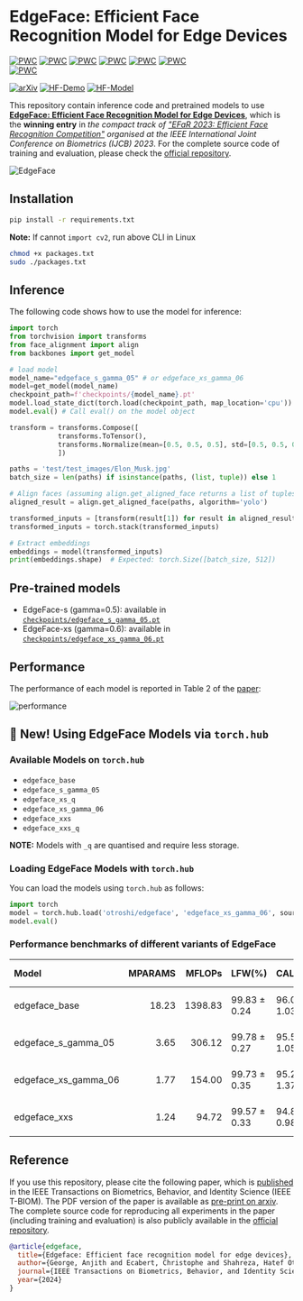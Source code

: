 

# EdgeFace: Efficient Face Recognition Model for Edge Devices

[![PWC](https://img.shields.io/endpoint.svg?url=https://paperswithcode.com/badge/edgeface-efficient-face-recognition-model-for/lightweight-face-recognition-on-lfw)](https://paperswithcode.com/sota/lightweight-face-recognition-on-lfw?p=edgeface-efficient-face-recognition-model-for)
[![PWC](https://img.shields.io/endpoint.svg?url=https://paperswithcode.com/badge/edgeface-efficient-face-recognition-model-for/lightweight-face-recognition-on-calfw)](https://paperswithcode.com/sota/lightweight-face-recognition-on-calfw?p=edgeface-efficient-face-recognition-model-for)
[![PWC](https://img.shields.io/endpoint.svg?url=https://paperswithcode.com/badge/edgeface-efficient-face-recognition-model-for/lightweight-face-recognition-on-cplfw)](https://paperswithcode.com/sota/lightweight-face-recognition-on-cplfw?p=edgeface-efficient-face-recognition-model-for)
[![PWC](https://img.shields.io/endpoint.svg?url=https://paperswithcode.com/badge/edgeface-efficient-face-recognition-model-for/lightweight-face-recognition-on-cfp-fp)](https://paperswithcode.com/sota/lightweight-face-recognition-on-cfp-fp?p=edgeface-efficient-face-recognition-model-for)
[![PWC](https://img.shields.io/endpoint.svg?url=https://paperswithcode.com/badge/edgeface-efficient-face-recognition-model-for/lightweight-face-recognition-on-agedb-30)](https://paperswithcode.com/sota/lightweight-face-recognition-on-agedb-30?p=edgeface-efficient-face-recognition-model-for)	
[![PWC](https://img.shields.io/endpoint.svg?url=https://paperswithcode.com/badge/edgeface-efficient-face-recognition-model-for/lightweight-face-recognition-on-ijb-b)](https://paperswithcode.com/sota/lightweight-face-recognition-on-ijb-b?p=edgeface-efficient-face-recognition-model-for)	
[![PWC](https://img.shields.io/endpoint.svg?url=https://paperswithcode.com/badge/edgeface-efficient-face-recognition-model-for/lightweight-face-recognition-on-ijb-c)](https://paperswithcode.com/sota/lightweight-face-recognition-on-ijb-c?p=edgeface-efficient-face-recognition-model-for)	

[![arXiv](https://img.shields.io/badge/cs.CV-arXiv%3A2307.01838-009d81v2.svg)](https://arxiv.org/abs/2307.01838v2)
[![HF-Demo](https://img.shields.io/badge/%F0%9F%A4%97%20Hugging%20Face-Demo-orange)](https://huggingface.co/spaces/Idiap/EdgeFace)
[![HF-Model](https://img.shields.io/badge/%F0%9F%A4%97%20Hugging%20Face-Model-green)](https://huggingface.co/collections/Idiap/edgeface-67f500eded03ecd8be56e63e)


This repository contain inference code and pretrained models to use [**EdgeFace: Efficient Face Recognition Model for Edge Devices**](https://ieeexplore.ieee.org/abstract/document/10388036/), 
which is the **winning entry** in *the compact track of ["EFaR 2023: Efficient Face Recognition Competition"](https://arxiv.org/abs/2308.04168) organised at the IEEE International Joint Conference on Biometrics (IJCB) 2023*. For the complete source code of training and evaluation, please check the [official repository](https://gitlab.idiap.ch/bob/bob.paper.tbiom2023_edgeface).


![EdgeFace](assets/edgeface.png)

## Installation
```bash
pip install -r requirements.txt
```
**Note:** If cannot `import cv2`, run above CLI in Linux

```bash
chmod +x packages.txt
sudo ./packages.txt
```

## Inference
The following code shows how to use the model for inference:
```python
import torch
from torchvision import transforms
from face_alignment import align
from backbones import get_model

# load model
model_name="edgeface_s_gamma_05" # or edgeface_xs_gamma_06
model=get_model(model_name)
checkpoint_path=f'checkpoints/{model_name}.pt'
model.load_state_dict(torch.load(checkpoint_path, map_location='cpu')) # Load state dict
model.eval() # Call eval() on the model object

transform = transforms.Compose([
            transforms.ToTensor(),
            transforms.Normalize(mean=[0.5, 0.5, 0.5], std=[0.5, 0.5, 0.5]),
            ])

paths = 'test/test_images/Elon_Musk.jpg'
batch_size = len(paths) if isinstance(paths, (list, tuple)) else 1

# Align faces (assuming align.get_aligned_face returns a list of tuples)
aligned_result = align.get_aligned_face(paths, algorithm='yolo')

transformed_inputs = [transform(result[1]) for result in aligned_result]
transformed_inputs = torch.stack(transformed_inputs)

# Extract embeddings
embeddings = model(transformed_inputs)
print(embeddings.shape)  # Expected: torch.Size([batch_size, 512])
```



## Pre-trained models
- EdgeFace-s (gamma=0.5): available in [`checkpoints/edgeface_s_gamma_05.pt`](checkpoints/edgeface_s_gamma_05.pt)
- EdgeFace-xs (gamma=0.6): available in [`checkpoints/edgeface_xs_gamma_06.pt`](checkpoints/edgeface_xs_gamma_06.pt)



## Performance
The performance of each model is reported in Table 2 of the [paper](https://arxiv.org/pdf/2307.01838v2.pdf):

![performance](assets/benchmark.png)


## :rocket: New! Using EdgeFace Models via `torch.hub`

### Available Models on `torch.hub`

- `edgeface_base`
- `edgeface_s_gamma_05`
- `edgeface_xs_q`
- `edgeface_xs_gamma_06`
- `edgeface_xxs`
- `edgeface_xxs_q`

**NOTE:** Models with `_q` are quantised and require less storage.

### Loading EdgeFace Models with `torch.hub`

You can load the models using `torch.hub` as follows:

```python
import torch
model = torch.hub.load('otroshi/edgeface', 'edgeface_xs_gamma_06', source='github', pretrained=True)
model.eval()
```

### Performance benchmarks of different variants of EdgeFace

| Model               | MPARAMS| MFLOPs |    LFW(%)    |    CALFW(%)  |   CPLFW(%)   |   CFP-FP(%)  |   AgeDB30(%) |
|:--------------------|-------:|-------:|:-------------|:-------------|:-------------|:-------------|:-------------|
| edgeface_base       |  18.23 |1398.83 | 99.83 ± 0.24 | 96.07 ± 1.03 | 93.75 ± 1.16 | 97.01 ± 0.94 | 97.60 ± 0.70 |
| edgeface_s_gamma_05 |   3.65 | 306.12 | 99.78 ± 0.27 | 95.55 ± 1.05 | 92.48 ± 1.42 | 95.74 ± 1.09 | 97.03 ± 0.85 |
| edgeface_xs_gamma_06|   1.77 | 154.00 | 99.73 ± 0.35 | 95.28 ± 1.37 | 91.58 ± 1.42 | 94.71 ± 1.07 | 96.08 ± 0.95 |
| edgeface_xxs        |   1.24 |  94.72 | 99.57 ± 0.33 | 94.83 ± 0.98 | 90.27 ± 0.93 | 93.63 ± 0.99 | 94.92 ± 1.15 |

## Reference
If you use this repository, please cite the following paper, which is [published](https://ieeexplore.ieee.org/abstract/document/10388036/) in the IEEE Transactions on Biometrics, Behavior, and Identity Science (IEEE T-BIOM). The PDF version of the paper is available as [pre-print on arxiv](https://arxiv.org/pdf/2307.01838v2.pdf). The complete source code for reproducing all experiments in the paper (including training and evaluation) is also publicly available in the [official repository](https://gitlab.idiap.ch/bob/bob.paper.tbiom2023_edgeface).


```bibtex
@article{edgeface,
  title={Edgeface: Efficient face recognition model for edge devices},
  author={George, Anjith and Ecabert, Christophe and Shahreza, Hatef Otroshi and Kotwal, Ketan and Marcel, Sebastien},
  journal={IEEE Transactions on Biometrics, Behavior, and Identity Science},
  year={2024}
}
```
